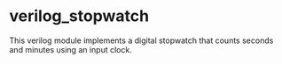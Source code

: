 # verilog_stopwatch
This verilog module implements a digital stopwatch that counts seconds and minutes using an input clock.
